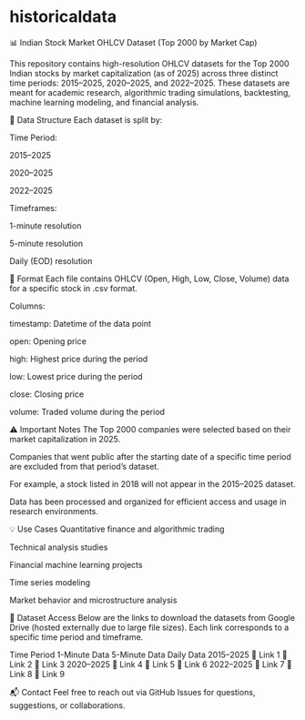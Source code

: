 # historicaldata
📊 Indian Stock Market OHLCV Dataset (Top 2000 by Market Cap)

This repository contains high-resolution OHLCV datasets for the Top 2000 Indian stocks by market capitalization (as of 2025) across three distinct time periods: 2015–2025, 2020–2025, and 2022–2025. These datasets are meant for academic research, algorithmic trading simulations, backtesting, machine learning modeling, and financial analysis.

📁 Data Structure
Each dataset is split by:

Time Period:

2015–2025

2020–2025

2022–2025

Timeframes:

1-minute resolution

5-minute resolution

Daily (EOD) resolution

🔹 Format
Each file contains OHLCV (Open, High, Low, Close, Volume) data for a specific stock in .csv format.

Columns:

timestamp: Datetime of the data point

open: Opening price

high: Highest price during the period

low: Lowest price during the period

close: Closing price

volume: Traded volume during the period

⚠️ Important Notes
The Top 2000 companies were selected based on their market capitalization in 2025.

Companies that went public after the starting date of a specific time period are excluded from that period’s dataset.

For example, a stock listed in 2018 will not appear in the 2015–2025 dataset.

Data has been processed and organized for efficient access and usage in research environments.

💡 Use Cases
Quantitative finance and algorithmic trading

Technical analysis studies

Financial machine learning projects

Time series modeling

Market behavior and microstructure analysis

📂 Dataset Access
Below are the links to download the datasets from Google Drive (hosted externally due to large file sizes). Each link corresponds to a specific time period and timeframe.


Time Period	1-Minute Data	5-Minute Data	Daily Data
2015–2025	🔗 Link 1	🔗 Link 2	🔗 Link 3
2020–2025	🔗 Link 4	🔗 Link 5	🔗 Link 6
2022–2025	🔗 Link 7	🔗 Link 8	🔗 Link 9

📬 Contact
Feel free to reach out via GitHub Issues for questions, suggestions, or collaborations.
